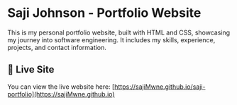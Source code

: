 # Saji Johnson - Portfolio Website

This is my personal portfolio website, built with HTML and CSS, showcasing my journey into software engineering. It includes my skills, experience, projects, and contact information.

## 🔗 Live Site
You can view the live website here: [https://sajiMwne.github.io/saji-portfolio](https://sajiMwne.github.io)
